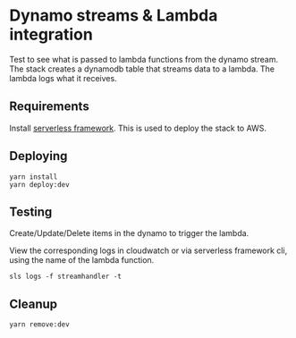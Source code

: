 # Dynamo streams & Lambda integration

Test to see what is passed to lambda functions from the dynamo stream.
The stack creates a dynamodb table that streams data to a lambda. The lambda logs what it receives.

## Requirements

Install [serverless framework](https://www.serverless.com/framework/docs/getting-started). This is used to deploy the stack to AWS.

## Deploying

```
yarn install
yarn deploy:dev
```

## Testing

Create/Update/Delete items in the dynamo to trigger the lambda.

View the corresponding logs in cloudwatch or via serverless framework cli, using the name of the lambda function.

```
sls logs -f streamhandler -t
```

## Cleanup

```
yarn remove:dev
```

